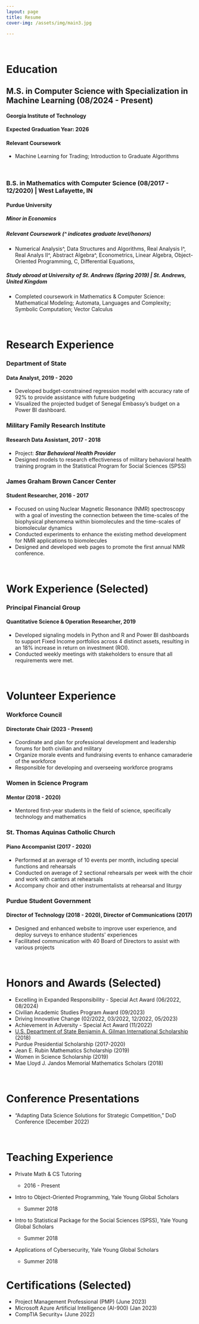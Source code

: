 ```yaml
---
layout: page
title: Resume
cover-img: /assets/img/main3.jpg

---
```


<br/>


# Education
## M.S. in Computer Science with Specialization in Machine Learning (08/2024 - Present)
#### Georgia Institute of Technology
#### Expected Graduation Year: 2026
#### Relevant Coursework
* Machine Learning for Trading; Introduction to Graduate Algorithms

<br/>

### B.S. in Mathematics with Computer Science (08/2017 - 12/2020) | West Lafayette, IN
#### Purdue University
##### Minor in Economics
##### Relevant Coursework (^ indicates graduate level/honors)
* Numerical Analysis^, Data Structures and Algorithms, Real Analysis I^, Real Analys II^, Abstract Algebra^, Econometrics, Linear Algebra, Object-Oriented Programming, C, Differential Equations,  
##### Study abroad at University of St. Andrews (Spring 2019) | St. Andrews, United Kingdom
* Completed coursework in Mathematics & Computer Science: Mathematical Modeling; Automata, Languages and Complexity; Symbolic Computation; Vector Calculus

<br/>

# Research Experience
### Department of State
#### Data Analyst, 2019 - 2020
* Developed budget-constrained regression model with accuracy rate of 92% to provide assistance with future budgeting
* Visualized the projected budget of Senegal Embassy’s budget on a Power BI dashboard.

### Military Family Research Institute
#### Research Data Assistant, 2017 - 2018
*  Project: _**Star Behavioral Health Provider**_
*  Designed models to research effectiveness of military behavioral health training program in the Statistical Program for Social Sciences (SPSS)

### James Graham Brown Cancer Center
#### Student Researcher, 2016 - 2017
* Focused on using Nuclear Magnetic Resonance (NMR) spectroscopy with a goal of investing the connection between the time-scales of the biophysical phenomena within biomolecules and the time-scales of biomolecular dynamics
* Conducted experiments to enhance the existing method development for NMR applications to biomolecules
* Designed and developed web pages to promote the first annual NMR conference. 

<br/>

# Work Experience (Selected)
### Principal Financial Group
#### Quantitative Science & Operation Researcher, 2019
* Developed signaling models in Python and R and Power BI dashboards to support Fixed Income portfolios across 4 distinct assets, resulting in an 18% increase in return on investment (ROI).
* Conducted weekly meetings with stakeholders to ensure that all requirements were met. 

<br/>

# Volunteer Experience
### Workforce Council
#### Directorate Chair (2023 - Present)
* Coordinate and plan for professional development and leadership forums for both civilian and military
* Organize morale events and fundraising events to enhance camaraderie of the workforce
* Responsible for developing and overseeing workforce programs

### Women in Science Program
#### Mentor (2018 - 2020)
* Mentored first-year students in the field of science, specifically technology and mathematics

### St. Thomas Aquinas Catholic Church
#### Piano Accompanist (2017 - 2020)
* Performed at an average of 10 events per month, including special functions and rehearsals
* Conducted on average of 2 sectional rehearsals per week with the choir and work with cantors at rehearsals
* Accompany choir and other instrumentalists at rehearsal and liturgy

### Purdue Student Government
#### Director of Technology (2018 - 2020), Director of Communications (2017)
* Designed and enhanced website to improve user experience, and deploy surveys to enhance students' experiences 
* Facilitated communication with 40 Board of Directors to assist with various projects

<br/>

# Honors and Awards (Selected)
*	Excelling in Expanded Responsibility - Special Act Award (06/2022, 08/2024)
* Civilian Academic Studies Program Award (09/2023)
* Driving Innovative Change (02/2022, 03/2022, 12/2022, 05/2023)
*	Achievement in Adversity - Special Act Award (11/2022)
* [U.S. Department of State Benjamin A. Gilman International Scholarship](https://www.purdue.edu/niso/scholars/Lee,%20Sue%2019gl.php) (2018) 
* Purdue Presidential Scholarship (2017-2020)
* Jean E. Rubin Mathematics Scholarship (2019)
* Women in Science Scholarship (2019)
* Mae Lloyd J. Jandos Memorial Mathematics Scholars (2018)

<br/>

# Conference Presentations
* “Adapting Data Science Solutions for Strategic Competition,” DoD Conference (December 2022)
  
<br/>

# Teaching Experience
* Private Math & CS Tutoring
  * 2016 - Present
    
* Intro to Object-Oriented Programming, Yale Young Global Scholars
  * Summer 2018

* Intro to Statistical Package for the Social Sciences (SPSS), Yale Young Global Scholars
  * Summer 2018

* Applications of Cybersecurity, Yale Young Global Scholars
  * Summer 2018

# Certifications (Selected)
* Project Management Professional (PMP) (June 2023)
* Microsoft Azure Artificial Intelligence (AI-900) (Jan 2023)
*  CompTIA Security+ (June 2022)
  

